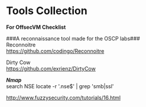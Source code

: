 # Tools Collection     

**For OffsecVM Checklist** 

###A reconnaissance tool made for the OSCP labs###  
Reconnoitre  
https://github.com/codingo/Reconnoitre  





Dirty Cow   
https://github.com/exrienz/DirtyCow






***Nmap***      
search NSE
locate -r '\.nse$' | grep 'smb\|ssl'  


http://www.fuzzysecurity.com/tutorials/16.html  
